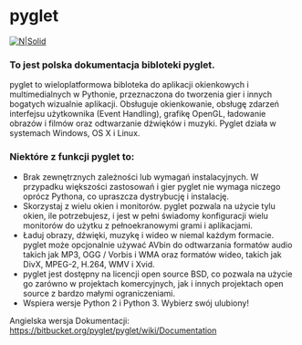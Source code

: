 # pyglet
[![N|Solid](https://bitbucket-assetroot.s3.amazonaws.com/repository/aejyXX/3385888514-logo_large.png?Signature=1lc9FTWD2%2FxFByOfAejSjGP4qx4%3D&Expires=1550173533&AWSAccessKeyId=AKIAIQWXW6WLXMB5QZAQ)](https://pyglet.org/)
### To jest polska dokumentacja bibloteki pyglet.

pyglet to wieloplatformowa bibloteka do aplikacji okienkowych i multimedialnych w Pythonie, przeznaczona do tworzenia gier i innych bogatych wizualnie aplikacji.
Obsługuje okienkowanie, obsługę zdarzeń interfejsu użytkownika (Event Handling), grafikę OpenGL, ładowanie obrazów i filmów oraz odtwarzanie dźwięków i muzyki. Pyglet działa w systemach Windows, OS X i Linux.




### Niektóre z funkcji pyglet to:
* Brak zewnętrznych zależności lub wymagań instalacyjnych. W przypadku większości zastosowań i gier pyglet nie wymaga niczego oprócz Pythona, co upraszcza dystrybucję i instalację.
* Skorzystaj z wielu okien i monitorów. pyglet pozwala na użycie tylu okien, ile potrzebujesz, i jest w pełni świadomy konfiguracji wielu monitorów do użytku z pełnoekranowymi grami i aplikacjami.
* Ładuj obrazy, dźwięki, muzykę i wideo w niemal każdym formacie. pyglet może opcjonalnie używać AVbin do odtwarzania formatów audio takich jak MP3, OGG / Vorbis i WMA oraz formatów wideo, takich jak DivX, MPEG-2, H.264, WMV i Xvid.
* pyglet jest dostępny na licencji open source BSD, co pozwala na użycie go zarówno w projektach komercyjnych, jak i innych projektach open source z bardzo małymi ograniczeniami.
* Wspiera wersje Python 2 i Python 3. Wybierz swój ulubiony!

Angielska wersja Dokumentacji: https://bitbucket.org/pyglet/pyglet/wiki/Documentation
